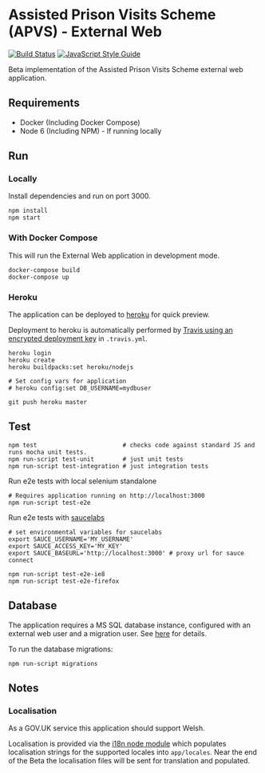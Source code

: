 # Assisted Prison Visits Scheme (APVS) - External Web

[![Build Status](https://travis-ci.org/ministryofjustice/apvs-external-web.svg?branch=develop)](https://travis-ci.org/ministryofjustice/apvs-external-web?branch=develop) [![JavaScript Style Guide](https://img.shields.io/badge/code%20style-standard-brightgreen.svg)](http://standardjs.com/)

Beta implementation of the Assisted Prison Visits Scheme external web application.

## Requirements

* Docker (Including Docker Compose)
* Node 6 (Including NPM) - If running locally

## Run

### Locally
Install dependencies and run on port 3000.

```
npm install
npm start
```

### With Docker Compose
This will run the External Web application in development mode.

```
docker-compose build
docker-compose up
```

### Heroku

The application can be deployed to [heroku](https://www.heroku.com/) for quick preview.

Deployment to heroku is automatically performed by [Travis using an encrypted deployment key](https://docs.travis-ci.com/user/deployment/heroku/) in `.travis.yml`.

```
heroku login
heroku create
heroku buildpacks:set heroku/nodejs

# Set config vars for application
# heroku config:set DB_USERNAME=mydbuser

git push heroku master
```

## Test

```
npm test                        # checks code against standard JS and runs mocha unit tests.
npm run-script test-unit        # just unit tests
npm run-script test-integration # just integration tests
```

Run e2e tests with local selenium standalone
```
# Requires application running on http://localhost:3000
npm run-script test-e2e
```

Run e2e tests with [saucelabs](https://saucelabs.com)
```
# set environmental variables for saucelabs
export SAUCE_USERNAME='MY_USERNAME'
export SAUCE_ACCESS_KEY='MY_KEY'
export SAUCE_BASEURL='http://localhost:3000' # proxy url for sauce connect

npm run-script test-e2e-ie8
npm run-script test-e2e-firefox
```

## Database

The application requires a MS SQL database instance, configured with an external web user and a migration user. See [here](https://github.com/ministryofjustice/apvs/tree/develop/database) for details.

To run the database migrations:

```
npm run-script migrations
```

## Notes

### Localisation

As a GOV.UK service this application should support Welsh.

Localisation is provided via the [i18n node module](https://www.npmjs.com/package/i18n) which populates localisation strings for the supported locales into `app/locales`. Near the end of the Beta the localisation files will be sent for translation and populated.